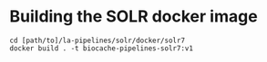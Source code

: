 # Building the SOLR docker image
```
cd [path/to]/la-pipelines/solr/docker/solr7
docker build . -t biocache-pipelines-solr7:v1
```

